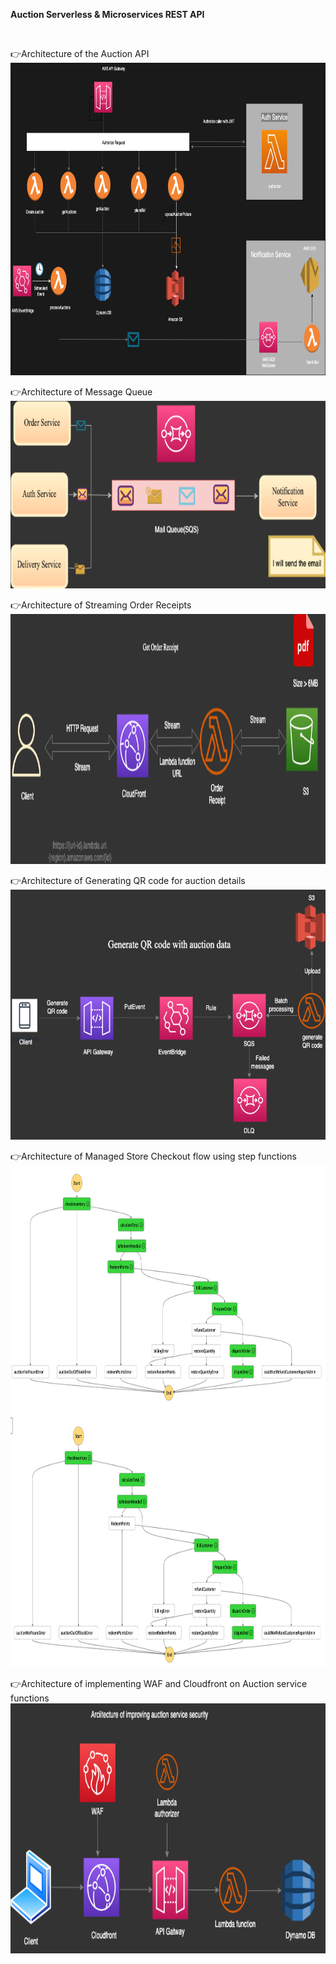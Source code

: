 **Auction Serverless & Microservices REST API**

<br/>

👉Architecture of the Auction API<br/>
<img src="readmeimages/serverless.png" height=500 width=1000>

👉Architecture of Message Queue<br/>
<img src="readmeimages/SQS.png" height=300 width=1000>

👉Architecture of Streaming Order Receipts<br/>
<img src="readmeimages/getReceipt.png" height=400 width=1000>

👉Architecture of Generating QR code for auction details<br/>
<img src="readmeimages/qrcode.png" height=400 width=1000>

👉Architecture of Managed Store Checkout flow using step functions<br/>
<img src="readmeimages/stepfunctions.png" height=400 width=1000>
<img src="readmeimages/stepfunctions2.png" height=400 width=1000>

👉Architecture of implementing WAF and Cloudfront on Auction service functions<br/>
<img src="readmeimages/waf.png" height=400 width=1000>
